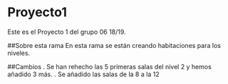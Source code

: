 # Proyecto1
Este es el Proyecto 1 del grupo 06 18/19.

##Sobre esta rama
En esta rama se están creando habitaciones para los niveles.

##Cambios
. Se han rehecho las 5 primeras salas del nivel 2 y hemos añadido 3 más.
. Se añadido las salas de la 8 a la 12
